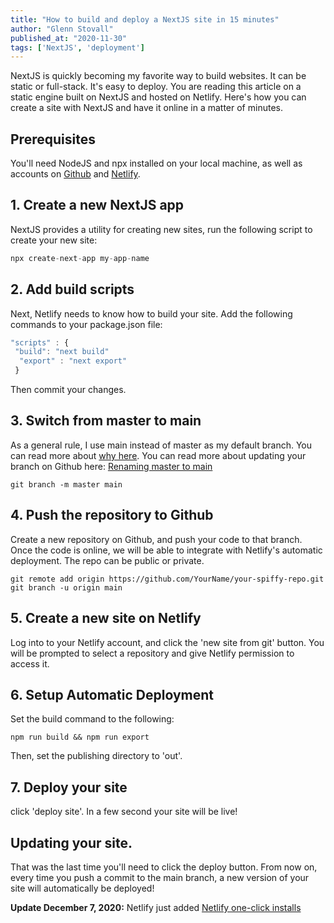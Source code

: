 ```yaml
---
title: "How to build and deploy a NextJS site in 15 minutes"
author: "Glenn Stovall"
published_at: "2020-11-30"
tags: ['NextJS', 'deployment']
---
```


NextJS is quickly becoming my favorite way to build websites. It can be static or full-stack. It's easy to deploy. You are reading this article on a static engine built on NextJS and hosted on Netlify. Here's how you can create a site with NextJS and have it online in a matter of minutes. 

## Prerequisites

You'll need NodeJS and npx installed on your local machine, as well as accounts on [Github](https://github.com) and [Netlify](https://netlify.com). 

## 1. Create a new NextJS app

NextJS provides a utility for creating new sites, run the following script to create your new site: 

```js
npx create-next-app my-app-name
```

## 2. Add build scripts

Next, Netlify needs to know how to build your site. Add the following commands to your package.json file: 

```js
"scripts" : { 
 "build": "next build"
  "export" : "next export"
 } 
```

Then commit your changes. 

## 3. Switch from master to main

As a general rule, I use main instead of master as my default branch. You can read more about [why here](https://twitter.com/tobie/status/1270290278029631489). You can read more about updating your branch on Github here: [Renaming master to main](https://github.com/github/renaming)

```
git branch -m master main
```

## 4. Push the repository to Github

Create a new repository on Github, and push your code to that branch. Once the code is online, we will be able to integrate with Netlify's automatic deployment. The repo can be public or private. 

```
git remote add origin https://github.com/YourName/your-spiffy-repo.git
git branch -u origin main
```

## 5. Create a new site on Netlify

Log into to your Netlify account, and click the 'new site from git' button. You will be prompted to select a repository and give Netlify permission to access it. 

## 6. Setup Automatic Deployment

Set the build command to the following: 
```
npm run build && npm run export
```

Then, set the publishing directory to 'out'.

## 7. Deploy your site
click 'deploy site'. In a few second your site will be live! 

## Updating your site. 
That was the last time you'll need to click the deploy button. From now on, every time you push a commit to the main branch, a new version of your site will automatically be deployed! 

**Update December 7, 2020:** Netlify just added [Netlify one-click installs](https://www.netlify.com/blog/2020/12/07/announcing-one-click-install-next.js-build-plugin-on-netlify/)

